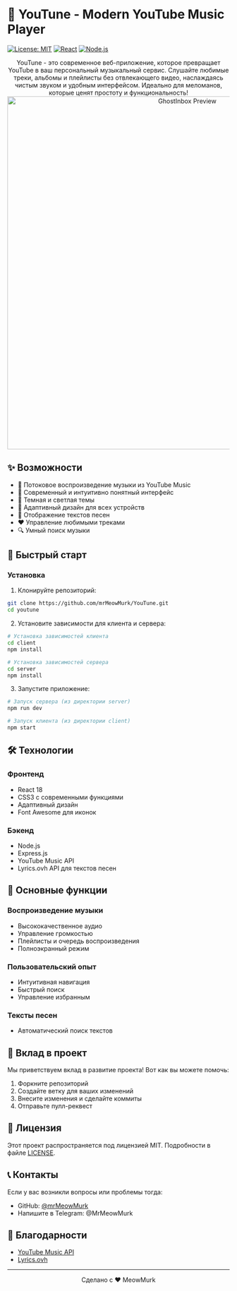 # 🎵 YouTune - Modern YouTube Music Player

[![License: MIT](https://img.shields.io/badge/License-MIT-yellow.svg)](https://opensource.org/licenses/MIT)
[![React](https://img.shields.io/badge/React-18.x-blue.svg)](https://reactjs.org/)
[![Node.js](https://img.shields.io/badge/Node.js-16.x-green.svg)](https://nodejs.org/)

<div align="center">
  YouTune - это современное веб-приложение, которое превращает YouTube в ваш персональный музыкальный сервис. Слушайте любимые треки, альбомы и плейлисты без отвлекающего видео, наслаждаясь чистым звуком и удобным интерфейсом. Идеально для меломанов, которые ценят простоту и функциональность!
</div>

<div align="center">
  <img src="preview.gif" alt="GhostInbox Preview" width="800"/>
</div>

## ✨ Возможности

- 🎵 Потоковое воспроизведение музыки из YouTube Music
- 🎨 Современный и интуитивно понятный интерфейс
- 🌙 Темная и светлая темы
- 📱 Адаптивный дизайн для всех устройств
- 🎤 Отображение текстов песен
- ❤️ Управление любимыми треками
- 🔍 Умный поиск музыки

## 🚀 Быстрый старт


### Установка

1. Клонируйте репозиторий:
```bash
git clone https://github.com/mrMeowMurk/YouTune.git
cd youtune
```

2. Установите зависимости для клиента и сервера:
```bash
# Установка зависимостей клиента
cd client
npm install

# Установка зависимостей сервера
cd server
npm install
```

3. Запустите приложение:
```bash
# Запуск сервера (из директории server)
npm run dev

# Запуск клиента (из директории client)
npm start
```

## 🛠️ Технологии

### Фронтенд
- React 18
- CSS3 с современными функциями
- Адаптивный дизайн
- Font Awesome для иконок

### Бэкенд
- Node.js
- Express.js
- YouTube Music API
- Lyrics.ovh API для текстов песен

## 🎯 Основные функции

### Воспроизведение музыки
- Высококачественное аудио
- Управление громкостью
- Плейлисты и очередь воспроизведения
- Полноэкранный режим

### Пользовательский опыт
- Интуитивная навигация
- Быстрый поиск
- Управление избранным

### Тексты песен
- Автоматический поиск текстов

## 🤝 Вклад в проект

Мы приветствуем вклад в развитие проекта! Вот как вы можете помочь:

1. Форкните репозиторий
2. Создайте ветку для ваших изменений
3. Внесите изменения и сделайте коммиты
4. Отправьте пулл-реквест

## 📝 Лицензия

Этот проект распространяется под лицензией MIT. Подробности в файле [LICENSE](LICENSE).


## 📞 Контакты

Если у вас возникли вопросы или проблемы тогда:
- GitHub: [@mrMeowMurk](https://github.com/mrMeowMurk)
- Напишите в Telegram: @MrMeowMurk

## 🙏 Благодарности

- [YouTube Music API](https://github.com/emresenyuva/youtube-music-api)
- [Lyrics.ovh](https://lyrics.ovh)

---

<div align="center">
Сделано с ❤️ MeowMurk
</div>
